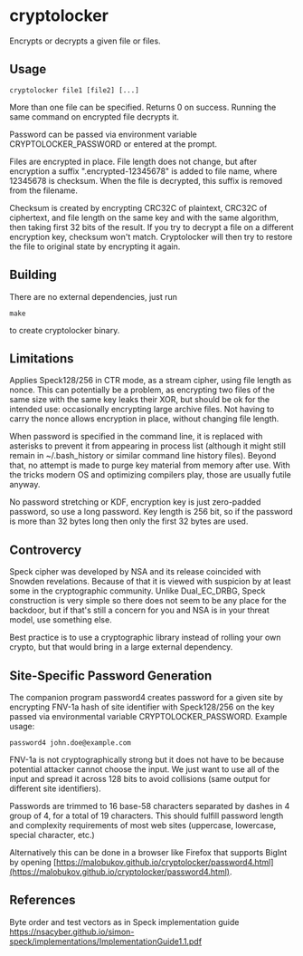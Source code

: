 # cryptolocker

Encrypts or decrypts a given file or files. 

## Usage

    cryptolocker file1 [file2] [...]

More than one file can be specified. Returns 0 on success. Running the same command on encrypted file decrypts it.

Password can be passed via environment variable CRYPTOLOCKER_PASSWORD or entered at the prompt.

Files are encrypted in place. File length does not change, but after encryption a suffix ".encrypted-12345678" is added to file name, where 12345678 is checksum. When the file is decrypted, this suffix is removed from the filename.

Checksum is created by encrypting CRC32C of plaintext, CRC32C of ciphertext, and file length on the same key and with the same algorithm, then taking first 32 bits of the result. If you try to decrypt a file on a different encryption key, checksum won't match. Cryptolocker will then try to restore the file to original state by encrypting it again.

## Building

There are no external dependencies, just run

    make
    
to create cryptolocker binary.

## Limitations

Applies Speck128/256 in CTR mode, as a stream cipher, using file length as nonce. This can potentially be a problem, as encrypting two files of the same size with the same key leaks their XOR, but should be ok for the intended use: occasionally encrypting large archive files. Not having to carry the nonce allows encryption in place, without changing file length.

When password is specified in the command line, it is replaced with asterisks to prevent it from appearing in process list (although it might still remain in ~/.bash_history or similar command line history files). Beyond that, no attempt is made to purge key material from memory after use. With the tricks modern OS and optimizing compilers play, those are usually futile anyway.

No password stretching or KDF, encryption key is just zero-padded password, so use a long password. Key length is 256 bit, so if the password is more than 32 bytes long then only the first 32 bytes are used.

## Controvercy

Speck cipher was developed by NSA and its release coincided with Snowden revelations. Because of that it is viewed with suspicion by at least some in the cryptographic community. Unlike Dual_EC_DRBG, Speck construction is very simple so there does not seem to be any place for the backdoor, but if that's still a concern for you and NSA is in your threat model, use something else.

Best practice is to use a cryptographic library instead of rolling your own crypto, but that would bring in a large external dependency.

## Site-Specific Password Generation

The companion program password4 creates password for a given site by encrypting FNV-1a hash of site identifier with Speck128/256 on the key passed via environmental variable CRYPTOLOCKER_PASSWORD. Example usage:

    password4 john.doe@example.com

FNV-1a is not cryptographically strong but it does not have to be because potential attacker cannot choose the input. We just want to use all of the input and spread it across 128 bits to avoid collisions (same output for different site identifiers).

Passwords are trimmed to 16 base-58 characters separated by dashes in 4 group of 4, for a total of 19 characters. This should fulfill password length and complexity requirements of most web sites (uppercase, lowercase, special character, etc.)

Alternatively this can be done in a browser like Firefox that supports BigInt by opening [https://malobukov.github.io/cryptolocker/password4.html](https://malobukov.github.io/cryptolocker/password4.html).

## References

Byte order and test vectors as in Speck implementation guide https://nsacyber.github.io/simon-speck/implementations/ImplementationGuide1.1.pdf

